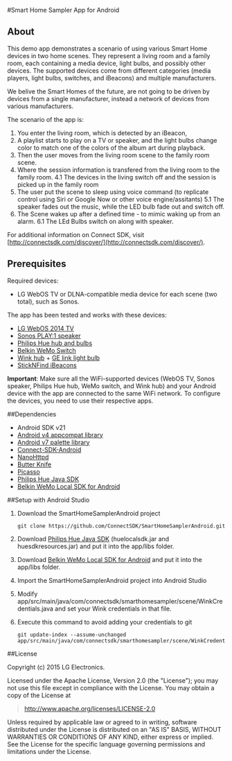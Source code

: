 #Smart Home Sampler App for Android

## About

This demo app demonstrates a scenario of using various Smart Home devices in two home scenes. They represent a living room and a family room, each containing a media device, light bulbs, and possibly other devices. The supported devices come from different categories (media players, light bulbs, switches, and iBeacons) and multiple manufacturers.

We belive the Smart Homes of the future, are not going to be driven by devices from a single manufacturer, instead a network of devices from various manufacturers.

The scenario of the app is:
1. You enter the living room, which is detected by an iBeacon, 
2. A playlist starts to play on a TV or speaker, and the light bulbs change color to match one of the colors of the album art during playback.
3. Then the user moves from the living room scene to the family room scene.
4. Where the session information is transfered from the living room to the family room.
4.1 The devices in the living switch off and the session is picked up in the family room
5. The user put the scene to sleep using voice command (to replicate control using Siri or Google Now or other voice engine/assitants)
5.1 The speaker fades out  the music, while the LED bulb fade out and switch off.
6. The Scene wakes up after a defined time - to mimic waking up from an alarm.
6.1 The LEd Bulbs switch on along with speaker. 

For additional information on Connect SDK, visit [http://connectsdk.com/discover/](http://connectsdk.com/discover/).

## Prerequisites

Required devices:

* LG WebOS TV or DLNA-compatible media device for each scene (two total), such as Sonos.

The app has been tested and works with these devices:

* [LG WebOS 2014 TV](http://www.lg.com/us/experience-tvs/smart-tv)
* [Sonos PLAY:1 speaker](http://www.sonos.com/sonos-shop/products/play1)
* [Philips Hue hub and bulbs](http://www2.meethue.com/en-us/)
* [Belkin WeMo Switch](http://www.belkin.com/us/p/F7C027fc/)
* [Wink hub](http://www.wink.com/products/wink-hub/) + [GE link light bulb](http://gelinkbulbs.com)
* [StickNFind iBeacons](https://www.sticknfind.com/sticknfind.aspx)

**Important**: Make sure all the WiFi-supported devices (WebOS TV, Sonos speaker, Philips Hue hub, WeMo switch, and Wink hub) and your Android device with the app are connected to the same WiFi network. To configure the devices, you need to use their respective apps.

##Dependencies
- Android SDK v21
- [Android v4 appcompat library](http://developer.android.com/tools/support-library/features.html#v4-appcompat)
- [Android v7 palette library](http://developer.android.com/tools/support-library/features.html#v7-palette)
- [Connect-SDK-Android](https://github.com/ConnectSDK/Connect-SDK-Android)
- [NanoHttpd](https://github.com/NanoHttpd/nanohttpd)
- [Butter Knife](http://jakewharton.github.io/butterknife/)
- [Picasso](http://square.github.io/picasso/)
- [Philips Hue Java SDK](http://www.developers.meethue.com/documentation/java-multi-platform-and-android-sdk)
- [Belkin WeMo Local SDK for Android](http://developers.belkin.com/wemo/sdk)

##Setup with Android Studio
1. Download the SmartHomeSamplerAndroid project
    ```
    git clone https://github.com/ConnectSDK/SmartHomeSamplerAndroid.git
    ```
    
2. Download [Philips Hue Java SDK](http://www.developers.meethue.com/documentation/java-multi-platform-and-android-sdk) (huelocalsdk.jar and huesdkresources.jar) and put it into the app/libs folder.
3. Download [Belkin WeMo Local SDK for Android](http://developers.belkin.com/wemo/sdk) and put it into the app/libs folder.
4. Import the SmartHomeSamplerAndroid project into Android Studio
5. Modify app/src/main/java/com/connectsdk/smarthomesampler/scene/WinkCredentials.java and set your Wink credentials in that file.
6. Execute this command to avoid adding your credentials to git
    ```
    git update-index --assume-unchanged app/src/main/java/com/connectsdk/smarthomesampler/scene/WinkCredentials.java
    ```

##License

Copyright (c) 2015 LG Electronics.

Licensed under the Apache License, Version 2.0 (the "License");
you may not use this file except in compliance with the License.
You may obtain a copy of the License at

> http://www.apache.org/licenses/LICENSE-2.0

Unless required by applicable law or agreed to in writing, software
distributed under the License is distributed on an "AS IS" BASIS,
WITHOUT WARRANTIES OR CONDITIONS OF ANY KIND, either express or implied.
See the License for the specific language governing permissions and
limitations under the License.
